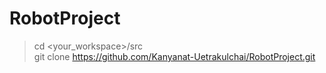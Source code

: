 # RobotProject
> cd <your_workspace>/src <br>
> git clone https://github.com/Kanyanat-Uetrakulchai/RobotProject.git
